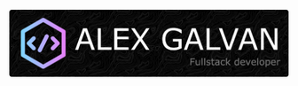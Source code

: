 ![header](https://github.com/alexGalvan0/alexGalvan0.github.io/blob/main/portfolio/public/img/github-header-image.png)
